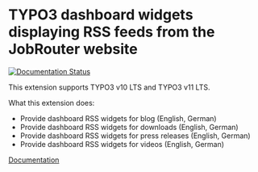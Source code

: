 # TYPO3 dashboard widgets displaying RSS feeds from the JobRouter website

[![Documentation Status](https://readthedocs.org/projects/typo3-jobrouter-rss-widgets/badge/?version=latest)](https://typo3-jobrouter.readthedocs.io/projects/rss-widgets/)

This extension supports TYPO3 v10 LTS and TYPO3 v11 LTS.

What this extension does:
  * Provide dashboard RSS widgets for blog (English, German)
  * Provide dashboard RSS widgets for downloads (English, German)
  * Provide dashboard RSS widgets for press releases (English, German)
  * Provide dashboard RSS widgets for videos (English, German)

[Documentation](https://typo3-jobrouter.readthedocs.io/projects/rss-widgets/)
